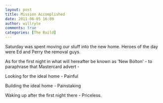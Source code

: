 ```yaml
---
layout: post
title: Mission Accomplished
date: 2011-06-05 16:09
author: willryle
comments: true
categories: [The Build]
---
```

Saturday was spent moving our stuff into the new home. Heroes of the day were Ed and Perry the removal guys.

As for the first night in what will hereafter be known as 'New Bolton' - to paraphrase that Mastercard advert -

Looking for the ideal home - Painful

Building the ideal home - Painstaking

Waking up after the first night there - Priceless.
